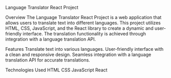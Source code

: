 Language Translator React Project

Overview
The Language Translator React Project is a web application that allows users to translate text into different languages. This project utilizes HTML, CSS, JavaScript, and the React library to create a dynamic and user-friendly interface. The translation functionality is achieved through integration with a language translation API.

Features
Translate text into various languages.
User-friendly interface with a clean and responsive design.
Seamless integration with a language translation API for accurate translations.

Technologies Used
HTML
CSS
JavaScript
React

